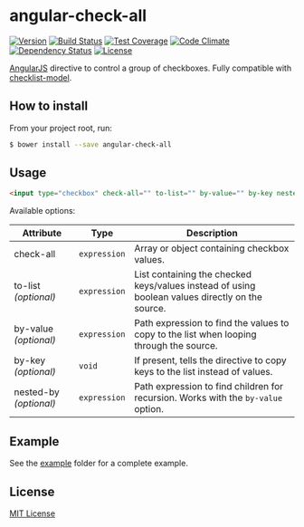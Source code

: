 # angular-check-all
[![Version](https://img.shields.io/bower/v/angular-check-all.svg)](https://github.com/rochdev/angular-check-all)
[![Build Status](https://travis-ci.org/rochdev/angular-check-all.svg?branch=master)](https://travis-ci.org/rochdev/angular-check-all)
[![Test Coverage](https://codeclimate.com/github/rochdev/angular-check-all/badges/coverage.svg)](https://codeclimate.com/github/rochdev/angular-check-all)
[![Code Climate](https://codeclimate.com/github/rochdev/angular-check-all/badges/gpa.svg)](https://codeclimate.com/github/rochdev/angular-check-all)
[![Dependency Status](https://gemnasium.com/rochdev/angular-check-all.svg)](https://gemnasium.com/rochdev/angular-check-all)
[![License](http://img.shields.io/badge/license-MIT-red.svg)][license-url]

[AngularJS](https://angularjs.org) directive to control a group of checkboxes. Fully compatible with [checklist-model](http://vitalets.github.io/checklist-model/).

## How to install

From your project root, run:

```sh
$ bower install --save angular-check-all
```

## Usage

```html
<input type="checkbox" check-all="" to-list="" by-value="" by-key nested-by="">
```

Available options:

| Attribute | Type | Description
| --------- | ---- | -----------
| check-all | `expression` | Array or object containing checkbox values.
| to-list *(optional)* | `expression` | List containing the checked keys/values instead of using boolean values directly on the source.
| by-value *(optional)* | `expression` | Path expression to find the values to copy to the list when looping through the source.
| by-key *(optional)* | `void` | If present, tells the directive to copy keys to the list instead of values.
| nested-by *(optional)* | `expression` | Path expression to find children for recursion. Works with the `by-value` option.

## Example

See the [example](example) folder for a complete example.

## License

[MIT License][license-url]

[license-url]: http://en.wikipedia.org/wiki/MIT_License
